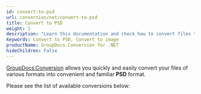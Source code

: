 ```yaml
---
id: convert-to-psd
url: conversion/net/convert-to-psd
title: Convert to PSD
weight: 1
description: "Learn this documentation and check how to convert files to PSD format with GroupDocs.Conversion for .NET."
keywords: Convert to PSD, Convert to image
productName: GroupDocs.Conversion for .NET
hideChildren: False
---
```


[GroupDocs.Conversion](https://products.groupdocs.com/conversion/net) allows you quickly and easily convert your files of various formats into convenient and familiar **PSD** format.

Please see the list of available conversions below: